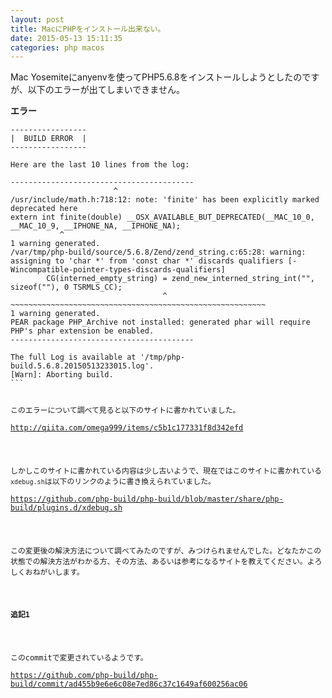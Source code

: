 ```yaml
---
layout: post
title: MacにPHPをインストール出来ない。
date: 2015-05-13 15:11:35
categories: php macos
---
```

<p>Mac Yosemiteにanyenvを使ってPHP5.6.8をインストールしようとしたのですが、以下のエラーが出てしまいできません。</p>

<p><strong>エラー</strong></p>



<pre class="lang-html prettyprint-override"><code>-----------------
|  BUILD ERROR  |
-----------------

Here are the last 10 lines from the log:

-----------------------------------------
                       ^
/usr/include/math.h:718:12: note: 'finite' has been explicitly marked deprecated here
extern int finite(double) __OSX_AVAILABLE_BUT_DEPRECATED(__MAC_10_0, __MAC_10_9, __IPHONE_NA, __IPHONE_NA);
           ^
1 warning generated.
/var/tmp/php-build/source/5.6.8/Zend/zend_string.c:65:28: warning: assigning to 'char *' from 'const char *' discards qualifiers [-Wincompatible-pointer-types-discards-qualifiers]
        CG(interned_empty_string) = zend_new_interned_string_int("", sizeof(""), 0 TSRMLS_CC);
                                  ^ ~~~~~~~~~~~~~~~~~~~~~~~~~~~~~~~~~~~~~~~~~~~~~~~~~~~~~~~~~
1 warning generated.
PEAR package PHP_Archive not installed: generated phar will require PHP's phar extension be enabled.
-----------------------------------------

The full Log is available at '/tmp/php-build.5.6.8.20150513233015.log'.
[Warn]: Aborting build.
```

<p>このエラーについて調べて見ると以下のサイトに書かれていました。<br>
<a href="http://qiita.com/omega999/items/c5b1c177331f8d342efd" rel="nofollow">http://qiita.com/omega999/items/c5b1c177331f8d342efd</a></p>

<p>しかしこのサイトに書かれている内容は少し古いようで、現在ではこのサイトに書かれている<code>xdebug.sh</code>は以下のリンクのように書き換えられていました。<br>
<a href="https://github.com/php-build/php-build/blob/master/share/php-build/plugins.d/xdebug.sh" rel="nofollow">https://github.com/php-build/php-build/blob/master/share/php-build/plugins.d/xdebug.sh</a></p>

<p>この変更後の解決方法について調べてみたのですが、みつけられませんでした。どなたかこの状態での解決方法がわかる方、その方法、あるいは参考になるサイトを教えてください。よろしくおねがいします。</p>

<p><strong>追記1</strong></p>

<p>このcommitで変更されているようです。<br>
<a href="https://github.com/php-build/php-build/commit/ad455b9e6e6c08e7ed86c37c1649af600256ac06" rel="nofollow">https://github.com/php-build/php-build/commit/ad455b9e6e6c08e7ed86c37c1649af600256ac06</a></p>
